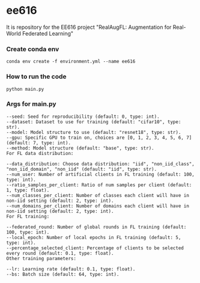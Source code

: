 ee616
=====
It is repository for the EE616 project "RealAugFL: Augmentation for Real-World Federated Learning"


### Create conda env 
    conda env create -f environment.yml --name ee616

### How to run the code
    python main.py

### Args for main.py
    --seed: Seed for reproducibility (default: 0, type: int).
    --dataset: Dataset to use for training (default: "cifar10", type: str).
    --model: Model structure to use (default: "resnet18", type: str).
    --gpu: Specific GPU to train on, choices are [0, 1, 2, 3, 4, 5, 6, 7] (default: 7, type: int).
    --method: Model structure (default: "base", type: str).
    For FL data distribution:
    
    --data_distribution: Choose data distribution: "iid", "non_iid_class", "non_iid_domain", "non_iid" (default: "iid", type: str).
    --num_user: Number of artificial clients in FL training (default: 100, type: int).
    --ratio_samples_per_client: Ratio of num samples per client (default: 1, type: float).
    --num_classes_per_client: Number of classes each client will have in non-iid setting (default: 2, type: int).
    --num_domains_per_client: Number of domains each client will have in non-iid setting (default: 2, type: int).
    For FL training:
    
    --federated_round: Number of global rounds in FL training (default: 100, type: int).
    --local_epoch: Number of local epochs in FL training (default: 5, type: int).
    --percentage_selected_client: Percentage of clients to be selected every round (default: 0.1, type: float).
    Other training parameters:
    
    --lr: Learning rate (default: 0.1, type: float).
    --bs: Batch size (default: 64, type: int).
